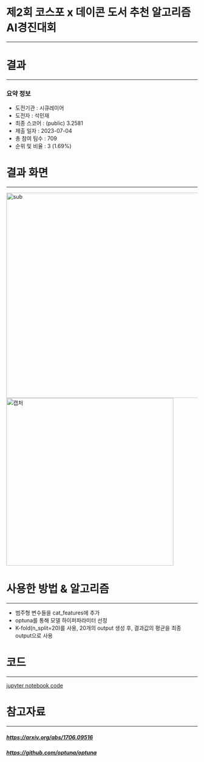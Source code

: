 # 제2회 코스포 x 데이콘 도서 추천 알고리즘 AI경진대회
---
# 결과
---
### 요약 정보
* 도전기관 : 시큐레이어
* 도전자 : 석민재
* 최종 스코어 : (public) 3.2581
* 제출 일자 : 2023-07-04
* 총 참여 팀수 : 709
* 순위 및 비율 : 3 (1.69%)

# 결과 화면
---
<img width="539" alt="sub" src="https://github.com/Jsonseok/SecuLayer/assets/112038669/c72a1614-0006-47a4-9e03-d6eb1495510b">
<img width="440" alt="캡처" src="https://github.com/Jsonseok/SecuLayer/assets/112038669/b9bc5afe-375d-47ed-bd4f-fe2fe65d74c3">

# 사용한 방법 & 알고리즘
---
* 범주형 변수들을 cat_features에 추가
* optuna를 통해 모델 하이퍼파라미터 선정
* K-fold(n_split=20)를 사용, 20개의 output 생성 후, 결과값의 평균을 최종 output으로 사용

# 코드
---
[jupyter notebook code](main.ipynb)

# 참고자료
---
##### https://arxiv.org/abs/1706.09516
##### https://github.com/optuna/optuna
